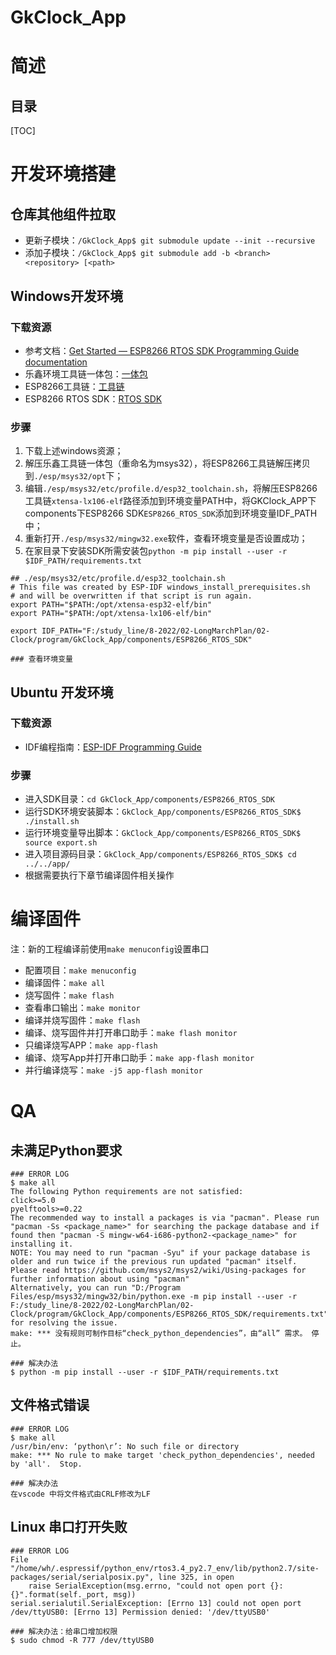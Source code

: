 # GkClock_App

# 简述

## 目录

[TOC]

# 开发环境搭建

## 仓库其他组件拉取

* 更新子模块：`/GkClock_App$ git submodule update --init --recursive`
* 添加子模块：`/GkClock_App$ git submodule add -b <branch> <repository> [<path>`

## Windows开发环境

### 下载资源

* 参考文档：[Get Started — ESP8266 RTOS SDK Programming Guide documentation](https://docs.espressif.com/projects/esp8266-rtos-sdk/en/latest/get-started/index.html#get-started-get-esp-idf)
* 乐鑫环境工具链一体包：[一体包](https://dl.espressif.com/dl/esp32_win32_msys2_environment_and_toolchain-20181001.zip)
* ESP8266工具链：[工具链](https://dl.espressif.com/dl/xtensa-lx106-elf-gcc8_4_0-esp-2020r3-win32.zip)
* ESP8266 RTOS SDK：[RTOS SDK](https://github.com/espressif/ESP8266_RTOS_SDK.git)

### 步骤

1. 下载上述windows资源；
2. 解压乐鑫工具链一体包（重命名为msys32），将ESP8266工具链解压拷贝到`./esp/msys32/opt`下；
3. 编辑`./esp/msys32/etc/profile.d/esp32_toolchain.sh`，将解压ESP8266工具链`xtensa-lx106-elf`路径添加到环境变量PATH中，将GKClock_APP下components下ESP8266 SDK`ESP8266_RTOS_SDK`添加到环境变量IDF_PATH中；
4. 重新打开`./esp/msys32/mingw32.exe`软件，查看环境变量是否设置成功；
5. 在家目录下安装SDK所需安装包`python -m pip install --user -r $IDF_PATH/requirements.txt`

```shell
## ./esp/msys32/etc/profile.d/esp32_toolchain.sh
# This file was created by ESP-IDF windows_install_prerequisites.sh
# and will be overwritten if that script is run again.
export PATH="$PATH:/opt/xtensa-esp32-elf/bin"
export PATH="$PATH:/opt/xtensa-lx106-elf/bin"
 
export IDF_PATH="F:/study_line/8-2022/02-LongMarchPlan/02-Clock/program/GkClock_App/components/ESP8266_RTOS_SDK"

### 查看环境变量

```



## Ubuntu 开发环境

### 下载资源

* IDF编程指南：[ESP-IDF Programming Guide](https://docs.espressif.com/projects/esp-idf/en/latest/esp32/)

### 步骤

* 进入SDK目录：`cd GkClock_App/components/ESP8266_RTOS_SDK`
* 运行SDK环境安装脚本：`GkClock_App/components/ESP8266_RTOS_SDK$ ./install.sh`
* 运行环境变量导出脚本：`GkClock_App/components/ESP8266_RTOS_SDK$ source export.sh`
* 进入项目源码目录：`GkClock_App/components/ESP8266_RTOS_SDK$ cd ../../app/`
* 根据需要执行下章节编译固件相关操作

# 编译固件

注：新的工程编译前使用`make menuconfig`设置串口

* 配置项目：`make menuconfig`
* 编译固件：`make all`
* 烧写固件：`make flash`
* 查看串口输出：`make monitor`
* 编译并烧写固件：`make flash`
* 编译、烧写固件并打开串口助手：`make flash monitor`
* 只编译烧写APP：`make app-flash`
* 编译、烧写App并打开串口助手：`make app-flash monitor`
* 并行编译烧写：`make -j5 app-flash monitor`

# QA

## 未满足Python要求

```shell
### ERROR LOG
$ make all
The following Python requirements are not satisfied:
click>=5.0
pyelftools>=0.22
The recommended way to install a packages is via "pacman". Please run "pacman -Ss <package_name>" for searching the package database and if found then "pacman -S mingw-w64-i686-python2-<package_name>" for installing it.
NOTE: You may need to run "pacman -Syu" if your package database is older and run twice if the previous run updated "pacman" itself.
Please read https://github.com/msys2/msys2/wiki/Using-packages for further information about using "pacman"
Alternatively, you can run "D:/Program Files/esp/msys32/mingw32/bin/python.exe -m pip install --user -r F:/study_line/8-2022/02-LongMarchPlan/02-Clock/program/GkClock_App/components/ESP8266_RTOS_SDK/requirements.txt" for resolving the issue.
make: *** 没有规则可制作目标“check_python_dependencies”，由“all” 需求。 停止。

### 解决办法
$ python -m pip install --user -r $IDF_PATH/requirements.txt
```

## 文件格式错误

```
### ERROR LOG
$ make all
/usr/bin/env: ‘python\r’: No such file or directory
make: *** No rule to make target 'check_python_dependencies', needed by 'all'.  Stop.

### 解决办法
在vscode 中将文件格式由CRLF修改为LF
```

## Linux 串口打开失败

```
### ERROR LOG
File "/home/wh/.espressif/python_env/rtos3.4_py2.7_env/lib/python2.7/site-packages/serial/serialposix.py", line 325, in open
    raise SerialException(msg.errno, "could not open port {}: {}".format(self._port, msg))
serial.serialutil.SerialException: [Errno 13] could not open port /dev/ttyUSB0: [Errno 13] Permission denied: '/dev/ttyUSB0'

### 解决办法：给串口增加权限
$ sudo chmod -R 777 /dev/ttyUSB0
```

